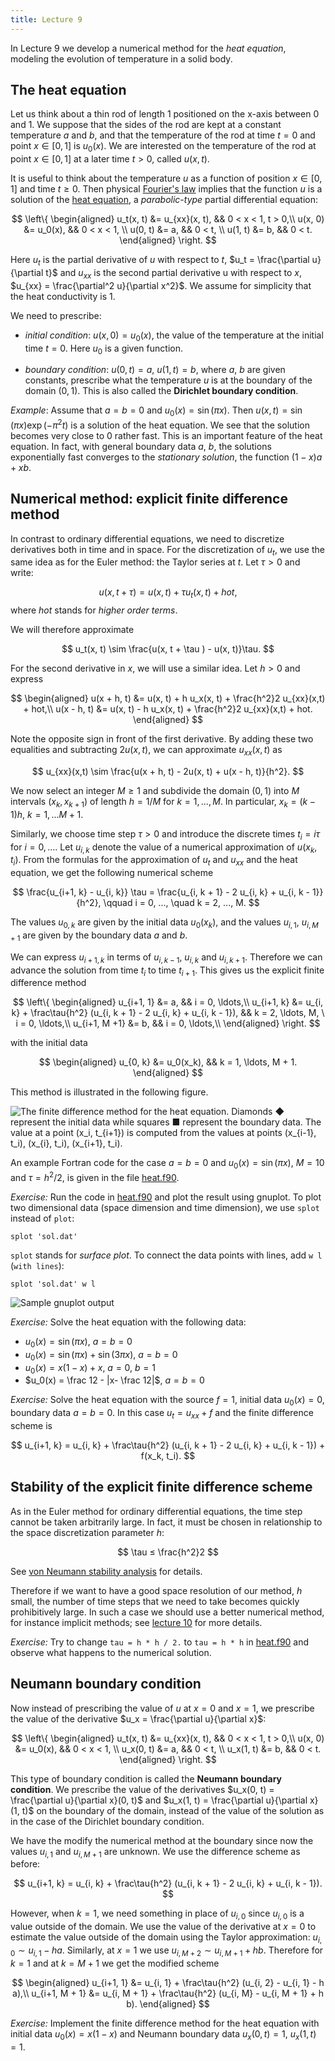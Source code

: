 ```yaml
---
title: Lecture 9
---
```


In Lecture 9 we develop a numerical method
for the _heat equation_,
modeling the evolution of temperature in a solid body.

## The heat equation

Let us think about a thin rod of length 1 positioned on the x-axis
between 0 and 1. We suppose that the sides of the rod are kept at a
constant temperature $a$ and $b$, and that the temperature of the rod at
time $t = 0$ and point $x ∈ [0,1]$ is $u_0(x)$. We are interested on
the temperature of the rod at point $x ∈ [0,1]$ at a later time $t >
0$, called $u(x,t)$.

It is useful to think about the temperature $u$ as a function of
position $x ∈ [0,1]$ and time $t ≥ 0$. Then physical [Fourier's
law](https://en.wikipedia.org/wiki/Thermal_conduction#Fourier.27s_law)
implies that the function $u$ is a solution of the [heat
equation][heat-wiki], a _parabolic-type_ partial differential equation:

$$
\left\{
\begin{aligned}
u_t(x, t) &= u_{xx}(x, t),       && 0 < x < 1, t > 0,\\
  u(x, 0) &= u_0(x),           && 0 < x < 1,       \\
  u(0, t) &= a,                && 0 < t,           \\
  u(1, t) &= b,                && 0 < t.
\end{aligned}
\right.
$$

Here $u_t$ is the partial derivative of $u$ with respect to $t$, $u_t =
\frac{\partial u}{\partial t}$ and $u_{xx}$ is the second partial derivative u with respect to
$x$, $u_{xx} = \frac{\partial^2 u}{\partial x^2}$. We assume for simplicity that the heat
conductivity is 1.

We need to prescribe:

- _initial condition_: $u(x, 0) = u_0(x)$, the value of the temperature
  at the initial time $t = 0$. Here $u_0$ is a given function.

- _boundary condition_: $u(0, t) = a$, $u(1, t) = b$, where $a$, $b$ are
  given constants, prescribe what the temperature $u$ is at the boundary
  of the domain $(0, 1)$. This is also called the __Dirichlet boundary
  condition__.

[heat-wiki]: https://en.wikipedia.org/wiki/Heat_equation

_Example_: Assume that $a = b = 0$ and $u_0(x) = \sin(\pi  x)$. Then $u(x,t)
= \sin(\pi x) \exp(-\pi ^2t)$ is a solution of the heat equation. We see that the
solution becomes very close to 0 rather fast. This is an important
feature of the heat equation. In fact, with general boundary data $a$,
$b$, the solutions exponentially fast converges to the _stationary
solution_, the function $(1 - x)a + x b$.

## Numerical method: explicit finite difference method

In contrast to ordinary differential equations, we need to discretize
derivatives both in time and in space. For the discretization of $u_t$,
we use the same idea as for the Euler method: the Taylor series at $t$.
Let $\tau  > 0$ and write:

$$
u(x, t + \tau ) = u(x, t) + \tau  u_t(x, t) + hot,
$$
where $hot$ stands for _higher order terms_.

We will therefore approximate

$$
u_t(x, t) \sim  \frac{u(x, t + \tau ) - u(x, t)}\tau.
$$

For the second derivative in $x$, we will use a similar idea. Let $h >
0$ and express

$$
\begin{aligned}
u(x + h, t) &= u(x, t) + h u_x(x, t) + \frac{h^2}2 u_{xx}(x,t) + hot,\\
u(x - h, t) &= u(x, t) - h u_x(x, t) + \frac{h^2}2 u_{xx}(x,t) + hot.
\end{aligned}
$$

Note the opposite sign in front of the first derivative. By adding
these two equalities and subtracting $2 u(x,t)$, we can approximate
$u_{xx}(x,t)$ as

$$
u_{xx}(x,t) \sim  \frac{u(x + h, t) - 2u(x, t) + u(x - h, t)}{h^2}.
$$

We now select an integer $M ≥ 1$ and subdivide the domain $(0,1)$ into
$M$ intervals $(x_k, x_{k+1})$ of length $h = 1 / M$ for $k = 1, ...,
M$. In particular, $x_k = (k - 1) h$, $k = 1, ... M + 1$.

Similarly, we choose time step $\tau  > 0$ and introduce the discrete times
$t_i = i \tau$ for $i = 0, ...$. Let $u_{i, k}$ denote the value of a
numerical approximation of $u(x_k, t_i)$. From the formulas for the
approximation of $u_t$ and $u_{xx}$ and the heat equation, we get the
following numerical scheme

$$
\frac{u_{i+1, k} - u_{i, k}} \tau = \frac{u_{i, k + 1} - 2 u_{i, k} +
u_{i, k - 1}}{h^2}, \qquad i = 0, ..., \quad k = 2, ..., M.
$$

The values $u_{0, k}$ are given by the
initial data $u_0(x_k)$, and the values $u_{i, 1}$, $u_{i, M + 1}$ are given
by the boundary data $a$ and $b$.

We can express $u_{i+1, k}$ in terms of $u_{i, k - 1}$, $u_{i, k}$ and
$u_{i, k + 1}$. Therefore we can advance the solution from time $t_i$ to
time $t_{i + 1}$. This gives us the explicit finite difference method

$$
\left\{
\begin{aligned}
u_{i+1, 1} &= a, && i = 0, \ldots,\\
u_{i+1, k} &= u_{i, k} + \frac\tau{h^2} (u_{i, k + 1} - 2 u_{i, k} +
u_{i, k - 1}), && k = 2, \ldots, M, \ i = 0, \ldots,\\
u_{i+1, M +1} &= b, && i = 0, \ldots,\\
\end{aligned}
\right.
$$

with the initial data

$$
\begin{aligned}
u_{0, k} &= u_0(x_k), && k = 1, \ldots, M + 1.
\end{aligned}
$$

This method is illustrated in the following figure.

![The finite difference method for the heat equation. Diamonds ◆ represent
the initial data while squares ■ represent the boundary data. The value at
a point $(x_i, t_{i+1})$ is computed from the values at points
$(x_{i-1}, t_i)$, $(x_{i}, t_i)$, $(x_{i+1}, t_i)$.](img/fdm.svg)

An example Fortran code for the case $a = b = 0$ and $u_0(x) = \sin(\pi
x)$, $M = 10$ and $\tau  = h^2 / 2$, is
given in the file
[heat.f90][heat-code].

_Exercise:_ Run the code in [heat.f90][heat-code] and plot the result
using gnuplot. To plot two dimensional data (space dimension and time
dimension), we use `splot` instead of `plot`:

```gnuplot
splot 'sol.dat'
```

`splot` stands for _surface plot_.
To connect the data points with lines, add `w l` (`with lines`):
```gnuplot
splot 'sol.dat' w l
```

![Sample gnuplot output](img/heat.svg)

_Exercise:_ Solve the heat equation with the following data:

- $u_0(x) = \sin(\pi x)$, $a = b = 0$
- $u_0(x) = \sin(\pi x) + \sin(3\pi x)$, $a = b = 0$
- $u_0(x) = x(1 - x) + x$, $a = 0$,  $b = 1$
- $u_0(x) = \frac 12 - |x- \frac 12|$, $a = b = 0$

_Exercise:_ Solve the heat equation with the source $f = 1$, initial
data $u_0(x) = 0$, boundary data $a = b = 0$. In this case
$u_t = u_{xx} + f$ and the finite difference scheme is

$$
u_{i+1, k} = u_{i, k} + \frac\tau{h^2} (u_{i, k + 1} - 2 u_{i, k} + u_{i, k - 1}) + f(x_k, t_i).
$$

[heat-code]: https://github.com/rekka/intro-fortran-2016/blob/master/lec09/heat.f90

## Stability of the explicit finite difference scheme

As in the Euler method for ordinary differential equations, the time
step cannot be taken arbitrarily large. In fact, it must be chosen in
relationship to the space discretization parameter $h$:

$$
\tau  ≤ \frac{h^2}2
$$

See [von Neumann stability
analysis](https://en.wikipedia.org/wiki/Von_Neumann_stability_analysis)
for details.

Therefore if we want to have a good space resolution of our method, $h$
small, the number of time steps that we need to take becomes quickly
prohibitively large. In such a case we should use a better numerical
method, for instance implicit methods; see [lecture 10](lec10.html) for
more details.

_Exercise:_ Try to change `tau = h * h / 2.` to `tau = h * h` in
[heat.f90][heat-code] and observe what happens to the numerical
solution.


## Neumann boundary condition

Now instead of prescribing the value of $u$ at $x = 0$ and $x = 1$, we prescribe
the value of the derivative $u_x = \frac{\partial u}{\partial x}$:

$$
\left\{
\begin{aligned}
u_t(x, t) &= u_{xx}(x, t),       && 0 < x < 1, t > 0,\\
  u(x, 0) &= u_0(x),             && 0 < x < 1,       \\
  u_x(0, t) &= a,                && 0 < t,           \\
  u_x(1, t) &= b,                && 0 < t.
\end{aligned}
\right.
$$

This type of boundary condition is called the __Neumann boundary
condition__. We prescribe the value of the derivatives $u_x(0, t) =
\frac{\partial u}{\partial x}(0, t)$ and $u_x(1, t) = \frac{\partial
u}{\partial x}(1, t)$ on the boundary of the domain, instead of the
value of the solution as in the case of the Dirichlet boundary condition.

We have the modify the numerical method at the boundary since now the
values $u_{i, 1}$ and $u_{i, M + 1}$ are unknown. We use the difference
scheme as before:

$$
u_{i+1, k} = u_{i, k} + \frac\tau{h^2} (u_{i, k + 1} - 2 u_{i, k} + u_{i, k - 1}).
$$

However, when $k = 1$, we need something in place of $u_{i, 0}$ since
$u_{i, 0}$ is a value outside of the domain. We use
the value of the derivative at $x = 0$ to estimate the value outside of
the domain using the Taylor approximation: $u_{i, 0} \sim u_{i, 1} - h a$.
Similarly, at $x = 1$ we use $u_{i, M + 2} \sim u_{i, M + 1} + h b$.
Therefore for $k = 1$ and at $k = M + 1$ we get the modified scheme

$$
\begin{aligned}
u_{i+1, 1} &= u_{i, 1} + \frac\tau{h^2} (u_{i, 2} - u_{i, 1} - h a),\\
u_{i+1, M + 1} &= u_{i, M + 1} + \frac\tau{h^2} (u_{i, M} - u_{i, M + 1} + h b).
\end{aligned}
$$

_Exercise:_ Implement the finite difference method for the heat equation
with initial data $u_0(x) = x (1 - x)$ and Neumann boundary data $u_x(0,
t) = 1$, $u_x(1, t) = 1$.

